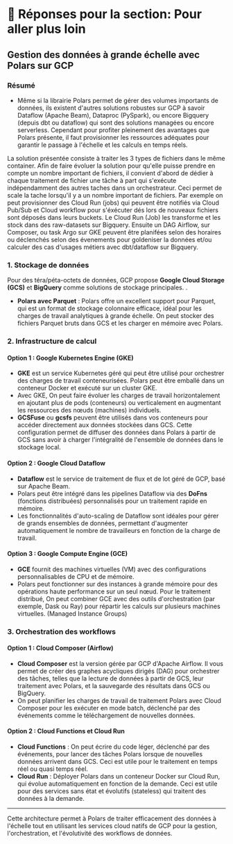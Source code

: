 

# 📝 Réponses pour la section: Pour aller plus loin

## Gestion des données à grande échelle avec Polars sur GCP

### Résumé

- Même si la librairie Polars permet de gérer des volumes importants de données, ils existent d'autres solutions robustes sur GCP à savoir Dataflow (Apache Beam), Dataproc (PySpark), ou encore Bigquery (depuis dbt ou dataflow) qui sont des solutions managées ou encore serverless.
Cependant pour profiter pleinement des avantages que Polars présente, il faut provisionner les ressources adéquates pour garantir le passage à l'échelle et les calculs en temps réels.

La solution présentée consiste à traiter les 3 types de fichiers dans le même container. Afin de faire évoluer la solution pour qu'elle puisse prendre en compte un nombre important de fichiers, il convient d'abord de dédier à chaque traitement de fichier une tâche à part qui s'exécute indépendamment des autres taches dans un orchestrateur. Ceci permet de scale la tache lorsqu'il y a un nombre important de fichiers.
Par exemple on peut provisionner des Cloud Run (jobs) qui peuvent être notifiés via Cloud Pub/Sub et Cloud workflow pour s'éxécuter dés lors  de nouveaux fichiers sont déposés dans leurs buckets. Le Cloud Run (Job) les transforme et les stock dans des raw-datasets sur Bigquery. Ensuite un DAG Airflow, sur Composer, ou task Argo sur GKE peuvent être planifées selon des horaires ou déclenchés selon des évenements pour goldeniser la données et/ou calculer des cas d'usages métiers avec dbt/dataflow sur Bigquery.



### 1. Stockage de données

Pour des téra/péta-octets de données, GCP propose **Google Cloud Storage (GCS)** et **BigQuery** comme solutions de stockage principales.
.

- **Polars avec Parquet** : Polars offre un excellent support pour Parquet, qui est un format de stockage colonnaire efficace, idéal pour les charges de travail analytiques à grande échelle. On peut stocker des fichiers Parquet bruts dans GCS et les charger en mémoire avec Polars.

### 2. Infrastructure de calcul

#### Option 1 : Google Kubernetes Engine (GKE)
- **GKE** est un service Kubernetes géré qui peut être utilisé pour orchestrer des charges de travail conteneurisées. Polars peut être emballé dans un conteneur Docker et exécuté sur un cluster GKE.
- Avec GKE, On peut faire évoluer les charges de travail horizontalement en ajoutant plus de pods (conteneurs) ou verticalement en augmentant les ressources des nœuds (machines) individuels.
- **GCSFuse** ou **gcsfs** peuvent être utilisés dans vos conteneurs pour accéder directement aux données stockées dans GCS. Cette configuration permet de diffuser des données dans Polars à partir de GCS sans avoir à charger l'intégralité de l'ensemble de données dans le stockage local.

#### Option 2 : Google Cloud Dataflow
- **Dataflow** est le service de traitement de flux et de lot géré de GCP, basé sur Apache Beam.
- Polars peut être intégré dans les pipelines Dataflow via des **DoFns** (fonctions distribuées) personnalisés pour un traitement rapide en mémoire.
- Les fonctionnalités d'auto-scaling de Dataflow sont idéales pour gérer de grands ensembles de données, permettant d'augmenter automatiquement le nombre de travailleurs en fonction de la charge de travail.

#### Option 3 : Google Compute Engine (GCE)
- **GCE** fournit des machines virtuelles (VM) avec des configurations personnalisables de CPU et de mémoire.
- Polars peut fonctionner sur des instances à grande mémoire pour des opérations haute performance sur un seul nœud. Pour le traitement distribué, On peut combiner GCE avec des outils d'orchestration (par exemple, Dask ou Ray) pour répartir les calculs sur plusieurs machines virtuelles. (Managed Instance Groups)

### 3. Orchestration des workflows

#### Option 1 : Cloud Composer (Airflow)
- **Cloud Composer** est la version gérée par GCP d'Apache Airflow. Il vous permet de créer des graphes acycliques dirigés (DAG) pour orchestrer des tâches, telles que la lecture de données à partir de GCS, leur traitement avec Polars, et la sauvegarde des résultats dans GCS ou BigQuery.
- On peut planifier les charges de travail de traitement Polars avec Cloud Composer pour les exécuter en mode batch, déclenché par des événements comme le téléchargement de nouvelles données.

#### Option 2 : Cloud Functions et Cloud Run
- **Cloud Functions** : On peut écrire du code léger, déclenché par des événements, pour lancer des tâches Polars lorsque de nouvelles données arrivent dans GCS. Ceci est utile pour le traitement en temps réel ou quasi temps réel.
- **Cloud Run** : Déployer Polars dans un conteneur Docker sur Cloud Run, qui évolue automatiquement en fonction de la demande. Ceci est utile pour des services sans état et évolutifs (stateless) qui traitent des données à la demande.

---

Cette architecture permet à Polars de traiter efficacement des données à l'échelle tout en utilisant les services cloud natifs de GCP pour la gestion, l'orchestration, et l'évolutivité des workflows de données.
